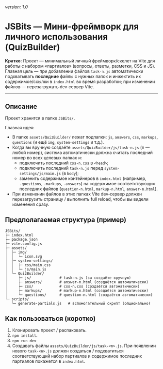 ###### version: 1.0
# JSBits — Мини‑фреймворк для личного использования (QuizBuilder)

**Кратко:** Проект — минимальный личный фреймворк/скелет на Vite для работы с набором «партиалов» (вопросы, ответы, разметки, CSS и JS). Главная цель — при добавлении файлов `task-n.js` автоматически подхватывать **последние** файлы с нужных папок и инжектить их содержимое/ссылки в `index.html` во время разработки; при изменении файлов — перезагружать dev‑сервер Vite.

---


## Описание

Проект хранится в папке `JSBits/`.

Главная идея:

- В папке `assets/QuizBuilder/` лежат подпапки: `js`, `answers`, `css`, `markups`, `questions` (и ещё `img`, `system-settings` и т.д.).
- Когда вы вручную создаёте `assets/QuizBuilder/js/task-n.js` (n — любой номер), система автоматически должна считать последний номер во всех целевых папках и:
  - подключить последний `css-n.css` в `<head>`;
  - подключить последний `task-n.js` перед `system-settings/js/main.js` (в `body`);
  - заменить содержимое контейнеров в `index.html` (например, `.questions`, `.markups`, `.answers`) на содержимое соответствующих последних файлов (`question-n.html`, `markup-n.html`, `answer-n.html`).
- При изменении файлов в этих папках Vite dev‑сервер должен перезагрузить страницу / выполнить full reload, чтобы вы видели изменения сразу.

## Предполагаемая структура (пример)

```
JSBits/
├─ index.html
├─ package.json
├─ vite.config.js
├─ assets/
│  ├─ img/
│  │  └─ icon.svg
│  ├─ system-settings/
│  │  ├─ css/main.css
│  │  └─ js/main.js
│  └─ QuizBuilder/
│     ├─ js/             # task-n.js (вы создаёте вручную)
│     ├─ answers/        # answer-n.html (создаётся автоматически)
│     ├─ css/            # css-n.css (создаётся автоматически)
│     ├─ markups/        # markup-n.html (создаётся автоматически)
│     └─ questions/      # question-n.html (создаётся автоматически)
└─ scripts/
   └─ generate-partials.js   # вспомогательный скрипт (опционально)
```


## Как пользоваться (коротко)

1. Клонировать проект / распаковать.
2. `npm install`.
3. `npm run dev`
4. Создавать файлы `assets/QuizBuilder/js/task-<n>.js`. При появлении нового `task-<n>.js` должен создаться / подхватиться соответствующий набор партиалов и содержимое последних партиалов покажется в `index.html`.